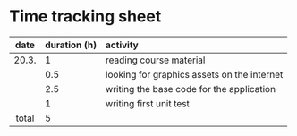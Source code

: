 # Time tracking sheet

| date  | duration (h) | activity                                    |
| :---: | :---         | :---                                        |
| 20.3. | 1            | reading course material                     |
|       | 0.5          | looking for graphics assets on the internet |
|       | 2.5          | writing the base code for the application   |
|       | 1            | writing first unit test                     |
| total | 5            |                                             |
